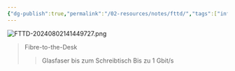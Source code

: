 ```yaml
---
{"dg-publish":true,"permalink":"/02-resources/notes/fttd/","tags":["informatik/hardware","informatik/netzwerk"],"noteIcon":"","updated":"2025-09-10T17:00:10.050+02:00"}
---
```


![FTTD-20240802141449727.png](/img/user/02%20-%20RESOURCES/Files/IMG/FTTD-20240802141449727.png)
>Fibre-to-the-Desk
>>Glasfaser bis zum Schreibtisch
>>Bis zu 1 Gbit/s